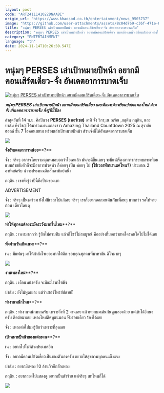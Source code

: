 ```yaml
---
layout: post
code: "ART2411141022DNAA8I"
origin_url: "https://www.khaosod.co.th/entertainment/news_9505737"
image: "https://github.com/user-attachments/assets/8c04d769-c36f-471e-8448-97de0efac2e0"
title: "หนุ่มๆ PERSES เล่าเป้าหมายปีหน้า อยากมีคอนเสิร์ตเดี่ยว-จั๋ง อัพเดตอาการบาดเจ็บ"
description: "หนุ่มๆ PERSES เล่าเป้าหมายปีหน้า อยากมีคอนเสิร์ตเดี่ยว เผยเดือนหน้าเตรียมปล่อยเพลงใหม่ ด้านจั๋ง อัพเดตอาการบาดเจ็บ พึ่งรู้ปีนี้ปีชง"
category: "ENTERTAINMENT"
language: "th"
date: 2024-11-14T10:26:50.547Z
---
```


# หนุ่มๆ PERSES เล่าเป้าหมายปีหน้า อยากมีคอนเสิร์ตเดี่ยว-จั๋ง อัพเดตอาการบาดเจ็บ

[![หนุ่มๆ PERSES เล่าเป้าหมายปีหน้า อยากมีคอนเสิร์ตเดี่ยว-จั๋ง อัพเดตอาการบาดเจ็บ](https://www.khaosod.co.th/wpapp/uploads/2024/11/perses1.jpg "หนุ่มๆ PERSES เล่าเป้าหมายปีหน้า อยากมีคอนเสิร์ตเดี่ยว-จั๋ง อัพเดตอาการบาดเจ็บ")](https://www.khaosod.co.th/wpapp/uploads/2024/11/perses1.jpg)

_**หนุ่มๆ PERSES เล่าเป้าหมายปีหน้า อยากมีคอนเสิร์ตเดี่ยว เผยเดือนหน้าเตรียมปล่อยเพลงใหม่ ด้านจั๋ง อัพเดตอาการบาดเจ็บ พึ่งรู้ปีนี้ปีชง**_

ล่าสุดวันที่ 14 พ.ย. ศิลปินวง **PERSES (เพอร์เซส)** อาทิ จั๋ง วิกร,เน ณรัณ ,กฤติน กฤติน, และ ปาล์ม พีรวิชญ์ ได้มาร่วมงานแถลงข่าว Amazing Thailand Countdown 2025 ณ สุราลัย ฮอลล์ ชั้น 7 ไอคอนสยาม พร้อมเล่าเป้าหมายปีหน้า ส่วนจั๋งก็ได้อัพเดตอาการบาดเจ็บ

[![](https://www.khaosod.co.th/wpapp/uploads/2024/11/perses3.jpg)](https://www.khaosod.co.th/wpapp/uploads/2024/11/perses3.jpg)

**จั๋งอัพเดตอาการหน่อย****?**

จั๋ง : จริงๆ อาการโดยรวมคุณหมอบอกว่าโอเคแล้ว มันจะดีขึ้นเลยๆ จะมีแค่เรื่องอาการกระทบกระเทือน แบบถ้าขยับตัวก็จะมีอาการปวดหัว ก็ค่อยๆ เป็น ค่อยๆ ไป **(ใช้เวลาพักนานแค่ไหน?)** ประมาณ 2 อาทิตย์ครับ น่าจะประมาณอีกสักอาทิตย์หนึ่ง

กฤติน : เขาพึ่งรู้ว่าปีนี้คือปีชงของเขา

ADVERTISEMENT

จั๋ง : จริงๆ เป็นชงร่วม ยังไม่มีเวลาไปแก้เลย จริงๆ เราก็อยากออกมาเต้นกับเพื่อนๆ มากกว่า รอให้หายก่อน เดี๋ยวโดนดุ

[![](https://www.khaosod.co.th/wpapp/uploads/2024/11/perses4.jpg)](https://www.khaosod.co.th/wpapp/uploads/2024/11/perses4.jpg)

**ทำให้ทุกคนต้องระมัดระวังมากขึ้นไหม****?**

กฤติน : เหงามากกว่า รู้สึกไม่ครบทีม แล้วก็โชว์ไม่สมบูรณ์ คืออย่างที่บอกว่าขาดใครคนใดไปไม่ได้เลย

**พึ่งผ่านวันเกิดเนมา****?**

เน : มีแฟนๆ มาให้กำลังใจเยอะมากใต้ตึก ขอบคุณทุกคนที่มาหากัน ดีใจมากๆ

[![](https://www.khaosod.co.th/wpapp/uploads/2024/11/perses6.jpg)](https://www.khaosod.co.th/wpapp/uploads/2024/11/perses6.jpg)

**งานเพลงใหม่****?**

กฤติน : เดือนหน้าครับ จะมีอะไรมาให้ฟัง

ปาล์ม : ยังไม่พูดเยอะ แต่ว่าเซอร์ไพรส์ปลายปี

**ทำงานหนักไหม****?**

กฤติน : ทำงานหนักมากครับ เพราะวิ่งที่ 2 งานเลย แล้วพวกผมเต้นกันคูณสองด้วย แต่เข้าได้อีกนะครับ ติดต่อมาเลย เพลงใหม่ติดหูแน่นอน ฟังรอบเดียว ร้องได้เลย

จั๋ง : เพลงต่อไปผมรู้สึกว่าเพราะที่สุดเลย

**เป้าหมายปีหน้าของแต่ละคน****?**

เน : อยากไปโชว์ต่างประเทศอีก

จั๋ง : อยากมีคอนเสิร์ตเดี่ยวเป็นของตัวเองครับ อยากให้สุขภาพทุกคนแข็งแรง

ปาล์ม : อยากมีเพลง 10 ล้านวิวอีกสักเพลง

กฤติน : อยากลองไปแสดงดู อยากเป็นตัวร้าย แต่จริงๆ บทไหนก็ได้

[![](https://www.khaosod.co.th/wpapp/uploads/2024/11/perses5.jpg)](https://www.khaosod.co.th/wpapp/uploads/2024/11/perses5.jpg)